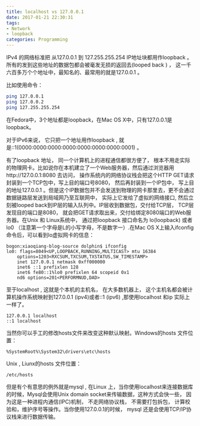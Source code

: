 ```yaml
---
title: localhost vs 127.0.0.1
date: 2017-01-21 22:30:31
tags:
- Network
- loopback
categories: Programming
---
```


IPv4 的网络标准把 从127.0.0.1 到 127.255.255.254 IP地址块都用作loopback 。所有的发到这些地址的数据包都会被毫发无损的返回去(looped back ) ， 这一千六百多万个个地址中，最知名的、最常用的就是127.0.0.1 。

<!-- more -->

比如使用命令：

```Bash
ping 127.0.0.1
ping 127.0.0.2
ping 127.255.255.254
```

在Fedora中，3个地址都是loopback，在Mac OS X中，只有127.0.0.1是loopback。

对于IPv6来说， 它只把一个地址用作loopback , 就是::1(0000:0000:0000:0000:0000:0000:0000:0001) 。

有了loopback 地址， 同一个计算机上的进程通信都很方便了， 根本不用走实际的物理网卡。比如说你在本机建立了一个Web服务器，然后通过浏览器用http://127.0.0.1:8080 去访问， 操作系统内的网络协议栈会把这个HTTP GET请求封装到一个TCP包中，写上目的端口号8080，  然后再封装到一个IP包中， 写上目的地址127.0.0.1 。但是这个IP数据包并不会发送到物理的网卡那里去，更不会通过数据链路层发送到局域网乃至互联网中， 实际上它发给了虚拟的网络接口, 然后立刻被looped back到IP层的输入队列中。IP层收到数据包，交付给TCP层， TCP层发现目的端口是8080， 就会把GET请求取出来，交付给绑定8080端口的Web服务器。在Unix 和 Linux系统中， 通过把loopback 接口命名为 lo(loopback) 或者 lo0  （注意第一个字母是L的小写字母，不是数字一）.在Mac OS X上输入ifconfig命令后，可以看到lo虚拟网卡的信息：

```
bogon:xiaoqiang-blog-source dolphin$ ifconfig
lo0: flags=8049<UP,LOOPBACK,RUNNING,MULTICAST> mtu 16384
	options=1203<RXCSUM,TXCSUM,TXSTATUS,SW_TIMESTAMP>
	inet 127.0.0.1 netmask 0xff000000 
	inet6 ::1 prefixlen 128 
	inet6 fe80::1%lo0 prefixlen 64 scopeid 0x1 
	nd6 options=201<PERFORMNUD,DAD>
```

至于localhost , 这就是个本机的主机名， 在大多数机器上， 这个主机名都会被计算机操作系统映射到127.0.0.1 (ipv4)或者::1 (ipv6) ,那使用localhost 和ip 实际上一样了。

```
127.0.0.1 localhost 
::1 localhost    
```

当然你可以手工的修改hosts文件来改变这种默认映射。Windows的hosts 文件位置：   

```
%SystemRoot%\System32\drivers\etc\hosts 
```

Unix , Liunx的hosts 文件位置：

```
/etc/hosts    
```

但是有个有意思的例外就是mysql , 在Linux 上，当你使用localhost来连接数据库的时候，Mysql会使用Unix domain socket来传输数据，这种方式会快一些， 因为这是一种进程内通信(IPC)机制， 不走网络协议栈， 不需要打包拆包， 计算校验和，维护序号等操作。当你使用127.0.0.1的时候， mysql 还是会使用TCP/IP协议栈来进行数据传输。